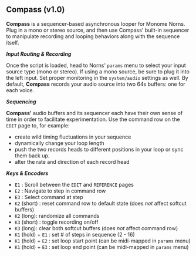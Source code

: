 ## Compass (v1.0)

__Compass__ is a sequencer-based asynchronous looper for Monome Norns. Plug in a mono or stereo source, and then use Compass' built-in sequencer to manipulate recording and looping behaviors along with the sequence itself. 

__*Input Routing & Recording*__

Once the script is loaded, head to Norns' `params` menu to select your input source type (mono or stereo). If using a mono source, be sure to plug it into the left input. Set proper monitoring in the `system/audio` settings as well. By default, __Compass__ records your audio source into two 64s buffers: one for each voice. 

__*Sequencing*__

__Compass'__ audio buffers and its sequencer each have their own sense of time in order to facilitate experimentation. Use the command row on the `EDIT` page to, for example:

- create wild timing fluctuations in your sequence
- dynamically change your loop length
- push the two records heads to different positions in your loop or sync them back up. 
- alter the rate and direction of each record head

__*Keys & Encoders*__

- `E1` : Scroll between the `EDIT` and `REFERENCE` pages
- `E2` : Navigate to step in command row
- `E3` : Select command at step
- `K2` (short) : reset command row to default state (does *not* affect softcut buffers)
- `K2` (long): randomize all commands
- `K3` (short) : toggle recording on/off
- `K3` (long): clear both softcut buffers (does *not* affect command row)
- `K1` (hold) + `E1` : set # of steps in sequence (2 - 16)
- `K1` (hold) + `E2` : set loop start point (can be midi-mapped in `params` menu)
- `K1` (hold) + `E3` : set loop end point (can be midi-mapped in `params` menu)
